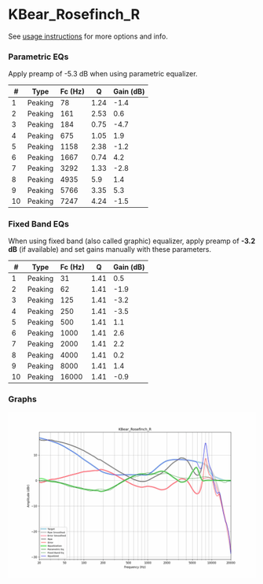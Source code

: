 # KBear_Rosefinch_R
See [usage instructions](https://github.com/jaakkopasanen/AutoEq#usage) for more options and info.

### Parametric EQs
Apply preamp of -5.3 dB when using parametric equalizer.

|   # | Type    |   Fc (Hz) |    Q |   Gain (dB) |
|-----|---------|-----------|------|-------------|
|   1 | Peaking |        78 | 1.24 |        -1.4 |
|   2 | Peaking |       161 | 2.53 |         0.6 |
|   3 | Peaking |       184 | 0.75 |        -4.7 |
|   4 | Peaking |       675 | 1.05 |         1.9 |
|   5 | Peaking |      1158 | 2.38 |        -1.2 |
|   6 | Peaking |      1667 | 0.74 |         4.2 |
|   7 | Peaking |      3292 | 1.33 |        -2.8 |
|   8 | Peaking |      4935 | 5.9  |         1.4 |
|   9 | Peaking |      5766 | 3.35 |         5.3 |
|  10 | Peaking |      7247 | 4.24 |        -1.5 |

### Fixed Band EQs
When using fixed band (also called graphic) equalizer, apply preamp of **-3.2 dB** (if available) and set gains manually with these parameters.

|   # | Type    |   Fc (Hz) |    Q |   Gain (dB) |
|-----|---------|-----------|------|-------------|
|   1 | Peaking |        31 | 1.41 |         0.5 |
|   2 | Peaking |        62 | 1.41 |        -1.9 |
|   3 | Peaking |       125 | 1.41 |        -3.2 |
|   4 | Peaking |       250 | 1.41 |        -3.5 |
|   5 | Peaking |       500 | 1.41 |         1.1 |
|   6 | Peaking |      1000 | 1.41 |         2.6 |
|   7 | Peaking |      2000 | 1.41 |         2.2 |
|   8 | Peaking |      4000 | 1.41 |         0.2 |
|   9 | Peaking |      8000 | 1.41 |         1.4 |
|  10 | Peaking |     16000 | 1.41 |        -0.9 |

### Graphs
![](./KBear_Rosefinch_R.png)
